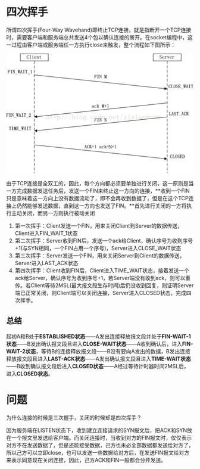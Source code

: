 # 四次挥手

所谓四次挥手(Four-Way Wavehand)即终止TCP连接，就是指断开一个TCP连接时，需要客户端和服务端总共发送4个包以确认连接的断开。在socket编程中，这一过程由客户端或服务端任一方执行close来触发，整个流程如下图所示：

![20170309191225915](20170309191225915.png)

由于TCP连接是全双工的，因此，每个方向都必须要单独进行关闭，这一原则是当一方完成数据发送任务后，发送一个FIN来终止这一方向的连接，**收到一个FIN只是意味着这一方向上没有数据流动了，即不会再收到数据了，但是在这个TCP连接上仍然能够发送数据，直到这一方向也发送了FIN。**首先进行关闭的一方将执行主动关闭，而另一方则执行被动关闭

1. 第一次挥手：Client发送一个FIN，用来关闭Client到Server的数据传送，Client进入FIN_WAIT_1状态
2. 第二次挥手：Server收到FIN后，发送一个ack给Client，确认序号为收到序号+1(与SYN相同，一个FIN占用一个序号)，Server进入CLOSE_WAIT状态
3. 第三次挥手：Server发送一个FIN，用来关闭Server到Client的数据传送，Server进入LAST_ACK状态
4. 第四次挥手：Client收到FIN后，Client进入TIME_WAIT状态，接着发送一个ack给Server，确认序号为收到序号+1，若Server端没有收到ack，则可以重传。若Client等待2MSL(最大报文段生存时间)后仍没收到回复，则证明Server端已正常关闭，则Client端可以关闭连接，Server进入CLOSED状态，完成四次挥手。

## 总结

起初A和B处于**ESTABLISHED状态**——A发出连接释放报文段并处于**FIN-WAIT-1状态**——B发出确认报文段且进入**CLOSE-WAIT状态**——A收到确认后，进入**FIN-WAIT-2状态**，等待B的连接释放报文段——B没有要向A发出的数据，B发出连接释放报文段且进入**LAST-ACK状态**——A发出确认报文段且进入**TIME-WAIT状态**——B收到确认报文段后进入**CLOSED状态**——A经过等待计时器时间2MSL后，进入**CLOSED状态**。

# 问题

为什么连接的时候是三次握手，关闭的时候却是四次挥手？

因为服务端在LISTEN状态下，收到建立连接请求的SYN报文后，把ACK和SYN放在一个报文里发送给客户端。而关闭连接时，当收到对方的FIN报文时，仅仅表示对方不在发送数据了，但是还能接受数据，己方也未必全部数据都发送给对方了，所以己方可以立即close，也可以发送一些数据给对方后，在发送FIN报文给对方来表示同意现在关闭连接，因此，己方ACK和FIN一般都会分开发送。